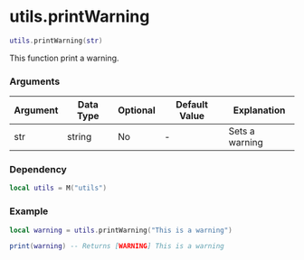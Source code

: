 # utils.printWarning

```lua
utils.printWarning(str)
```
This function print a warning.

### Arguments
| Argument      | Data Type | Optional | Default Value | Explanation |
|---------------|-----------|----------|---------------|-------------|
| str | string | No | - | Sets a warning |

### Dependency
```lua
local utils = M("utils")
```

### Example
```lua
local warning = utils.printWarning("This is a warning")

print(warning) -- Returns [WARNING] This is a warning
```